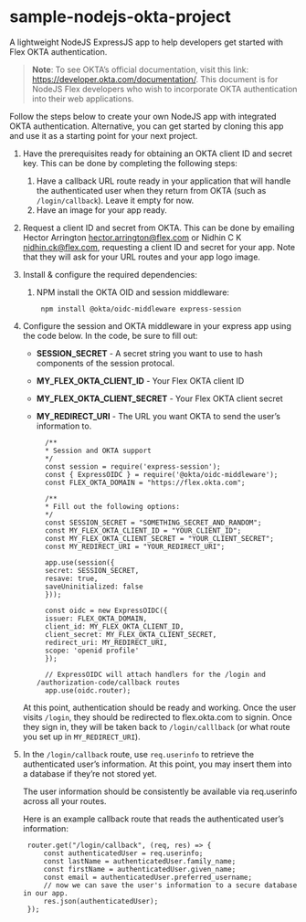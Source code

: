 # sample-nodejs-okta-project
A lightweight NodeJS ExpressJS app to help developers get started with Flex OKTA authentication.

> **Note**: To see OKTA’s official documentation, visit this link:
https://developer.okta.com/documentation/. 
This document is for NodeJS Flex developers who wish to incorporate OKTA authentication into their web applications. 

Follow the steps below to create your own NodeJS app with integrated OKTA authentication. Alternative, you can get started by cloning this app and use it as a starting point for your next project.

1. Have the prerequisites ready for obtaining an OKTA client ID and secret key. This can be done by completing the following steps:

    1. Have a callback URL route ready in your application that will handle the authenticated user when they return from OKTA (such as `/login/callback`). Leave it empty for now.
    2. Have an image for your app ready.

2. Request a client ID and secret from OKTA. This can be done by emailing Hector Arrington <hector.arrington@flex.com> or Nidhin C K <nidhin.ck@flex.com>, requesting a client ID and secret for your app. Note that they will ask for your URL routes and your app logo image.

3. Install & configure the required dependencies:

    1. NPM install the OKTA OID and session middleware:

            npm install @okta/oidc-middleware express-session

4. Configure the session and OKTA middleware in your express app using the code below. In the code, be sure to fill out:

    * **SESSION_SECRET** - A secret string you want to use to hash components of the session protocal.
    * **MY_FLEX_OKTA_CLIENT_ID** - Your Flex OKTA client ID 
    * **MY_FLEX_OKTA_CLIENT_SECRET** - Your Flex OKTA client secret
    * **MY_REDIRECT_URI** - The URL you want OKTA to send the user’s information to.


            /**
            * Session and OKTA support
            */
            const session = require('express-session');
            const { ExpressOIDC } = require('@okta/oidc-middleware');
            const FLEX_OKTA_DOMAIN = "https://flex.okta.com";

            /**
            * Fill out the following options:
            */
            const SESSION_SECRET = "SOMETHING_SECRET_AND_RANDOM";
            const MY_FLEX_OKTA_CLIENT_ID = "YOUR_CLIENT_ID";
            const MY_FLEX_OKTA_CLIENT_SECRET = "YOUR_CLIENT_SECRET";
            const MY_REDIRECT_URI = "YOUR_REDIRECT_URI";

            app.use(session({
            secret: SESSION_SECRET,
            resave: true,
            saveUninitialized: false
            }));

            const oidc = new ExpressOIDC({
            issuer: FLEX_OKTA_DOMAIN,
            client_id: MY_FLEX_OKTA_CLIENT_ID,
            client_secret: MY_FLEX_OKTA_CLIENT_SECRET,
            redirect_uri: MY_REDIRECT_URI,
            scope: 'openid profile'
            });

            // ExpressOIDC will attach handlers for the /login and /authorization-code/callback routes
            app.use(oidc.router);

    At this point, authentication should be ready and working. Once the user visits `/login`, they should be redirected to flex.okta.com to signin. Once they sign in, they will be taken back to `/login/calllback` (or what route you set up in `MY_REDIRECT_URI`).


5. In the `/login/callback` route, use `req.userinfo` to retrieve the authenticated user’s information. At this point, you may insert them into a database if they’re not stored yet.

    The user information should be consistently be available via req.userinfo across all your routes.

    Here is an example callback route that reads the authenticated user’s information:

        router.get("/login/callback", (req, res) => {
            const authenticatedUser = req.userinfo;
            const lastName = authenticatedUser.family_name;
            const firstName = authenticatedUser.given_name;
            const email = authenticatedUser.preferred_username;
            // now we can save the user's information to a secure database in our app.
            res.json(authenticatedUser);
        });


